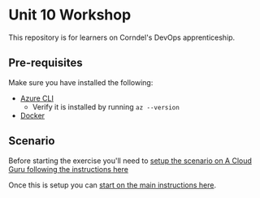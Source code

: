 # Unit 10 Workshop

This repository is for learners on Corndel's DevOps apprenticeship.

## Pre-requisites

Make sure you have installed the following:
* [Azure CLI](https://docs.microsoft.com/en-us/cli/azure/install-azure-cli)
  * Verify it is installed by running `az --version` 
* [Docker](https://docs.docker.com/get-started/get-docker/)


## Scenario

Before starting the exercise you'll need to [setup the scenario on A Cloud Guru following the instructions here](./setup/workshop_scenario_setup.md)

Once this is setup you can [start on the main instructions here](./workshop_instructions.md).